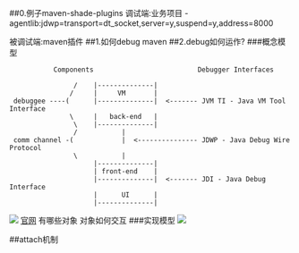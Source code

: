 ##0.例子maven-shade-plugins
调试端:业务项目
[](/Users/chris/workspace/xsource/maven/src/main/resources/images/debug_1.png)
[](/Users/chris/workspace/xsource/maven/src/main/resources/images/debug_2.png)
-agentlib:jdwp=transport=dt_socket,server=y,suspend=y,address=8000

被调试端:maven插件
[](/Users/chris/workspace/xsource/maven/src/main/resources/images/bedebug_1.png)
##1.如何debug maven
[](https://shengulong.github.io/blog/2019/07/23/maven%E6%8F%92%E4%BB%B6%E8%B0%83%E8%AF%95%E6%96%B9%E6%B3%95/)
##2.debug如何运作?
###概念模型
```
           Components                          Debugger Interfaces

                /    |--------------|
               /     |     VM       |
 debuggee ----(      |--------------|  <------- JVM TI - Java VM Tool Interface
               \     |   back-end   |
                \    |--------------|
                /           |
 comm channel -(            |  <--------------- JDWP - Java Debug Wire Protocol
                \           |
                     |--------------|
                     | front-end    |
                     |--------------|  <------- JDI - Java Debug Interface
                     |      UI      |
                     |--------------|
```
![](https://upload-images.jianshu.io/upload_images/3763302-eb66d4f25896a07d.png)
[官网](https://docs.oracle.com/javase/8/docs/technotes/guides/jpda/architecture.html)
有哪些对象
对象如何交互
###实现模型
[](https://younghz.github.io/java-debug-architecture)
![](https://younghz.github.io/resource/java_debug/jdwp.jpg)
[](https://www.jianshu.com/p/86ec47435cfc)

##attach机制
